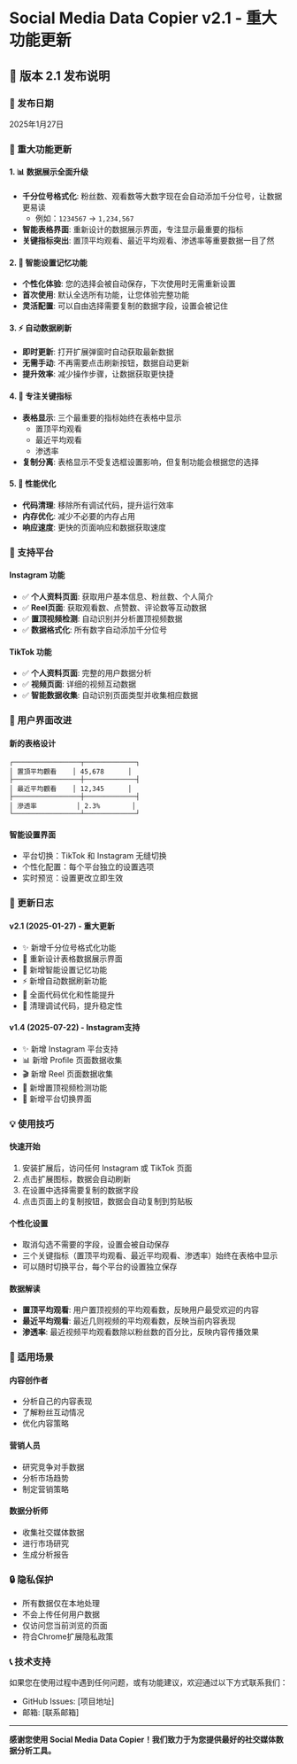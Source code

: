 # Social Media Data Copier v2.1 - 重大功能更新

## 🎉 版本 2.1 发布说明

### 📅 发布日期
2025年1月27日

### 🚀 重大功能更新

#### 1. 📊 数据展示全面升级
- **千分位号格式化**: 粉丝数、观看数等大数字现在会自动添加千分位号，让数据更易读
  - 例如：`1234567` → `1,234,567`
- **智能表格界面**: 重新设计的数据展示界面，专注显示最重要的指标
- **关键指标突出**: 置顶平均观看、最近平均观看、渗透率等重要数据一目了然

#### 2. 🧠 智能设置记忆功能
- **个性化体验**: 您的选择会被自动保存，下次使用时无需重新设置
- **首次使用**: 默认全选所有功能，让您体验完整功能
- **灵活配置**: 可以自由选择需要复制的数据字段，设置会被记住

#### 3. ⚡ 自动数据刷新
- **即时更新**: 打开扩展弹窗时自动获取最新数据
- **无需手动**: 不再需要点击刷新按钮，数据自动更新
- **提升效率**: 减少操作步骤，让数据获取更快捷

#### 4. 🎯 专注关键指标
- **表格显示**: 三个最重要的指标始终在表格中显示
  - 置顶平均观看
  - 最近平均观看  
  - 渗透率
- **复制分离**: 表格显示不受复选框设置影响，但复制功能会根据您的选择

#### 5. 🔧 性能优化
- **代码清理**: 移除所有调试代码，提升运行效率
- **内存优化**: 减少不必要的内存占用
- **响应速度**: 更快的页面响应和数据获取速度

### 📱 支持平台

#### Instagram 功能
- ✅ **个人资料页面**: 获取用户基本信息、粉丝数、个人简介
- ✅ **Reel页面**: 获取观看数、点赞数、评论数等互动数据
- ✅ **置顶视频检测**: 自动识别并分析置顶视频数据
- ✅ **数据格式化**: 所有数字自动添加千分位号

#### TikTok 功能
- ✅ **个人资料页面**: 完整的用户数据分析
- ✅ **视频页面**: 详细的视频互动数据
- ✅ **智能数据收集**: 自动识别页面类型并收集相应数据

### 🎨 用户界面改进

#### 新的表格设计
```
┌─────────────────┬─────────────┐
│ 置頂平均觀看    │ 45,678      │
├─────────────────┼─────────────┤
│ 最近平均觀看    │ 12,345      │
├─────────────────┼─────────────┤
│ 滲透率          │ 2.3%        │
└─────────────────┴─────────────┘
```

#### 智能设置界面
- 平台切换：TikTok 和 Instagram 无缝切换
- 个性化配置：每个平台独立的设置选项
- 实时预览：设置更改立即生效

### 🔄 更新日志

#### v2.1 (2025-01-27) - 重大更新
- ✨ 新增千分位号格式化功能
- 🎨 重新设计表格数据展示界面
- 🧠 新增智能设置记忆功能
- ⚡ 新增自动数据刷新功能
- 🔧 全面代码优化和性能提升
- 🧹 清理调试代码，提升稳定性

#### v1.4 (2025-07-22) - Instagram支持
- ✨ 新增 Instagram 平台支持
- 📊 新增 Profile 页面数据收集
- 🎬 新增 Reel 页面数据收集
- 📌 新增置顶视频检测功能
- 🔄 新增平台切换界面

### 💡 使用技巧

#### 快速开始
1. 安装扩展后，访问任何 Instagram 或 TikTok 页面
2. 点击扩展图标，数据会自动刷新
3. 在设置中选择需要复制的数据字段
4. 点击页面上的复制按钮，数据会自动复制到剪贴板

#### 个性化设置
- 取消勾选不需要的字段，设置会被自动保存
- 三个关键指标（置顶平均观看、最近平均观看、渗透率）始终在表格中显示
- 可以随时切换平台，每个平台的设置独立保存

#### 数据解读
- **置顶平均观看**: 用户置顶视频的平均观看数，反映用户最受欢迎的内容
- **最近平均观看**: 最近几则视频的平均观看数，反映当前内容表现
- **渗透率**: 最近视频平均观看数除以粉丝数的百分比，反映内容传播效果

### 🎯 适用场景

#### 内容创作者
- 分析自己的内容表现
- 了解粉丝互动情况
- 优化内容策略

#### 营销人员
- 研究竞争对手数据
- 分析市场趋势
- 制定营销策略

#### 数据分析师
- 收集社交媒体数据
- 进行市场研究
- 生成分析报告

### 🔒 隐私保护
- 所有数据仅在本地处理
- 不会上传任何用户数据
- 仅访问您当前浏览的页面
- 符合Chrome扩展隐私政策

### 📞 技术支持
如果您在使用过程中遇到任何问题，或有功能建议，欢迎通过以下方式联系我们：
- GitHub Issues: [项目地址]
- 邮箱: [联系邮箱]

---

**感谢您使用 Social Media Data Copier！我们致力于为您提供最好的社交媒体数据分析工具。** 